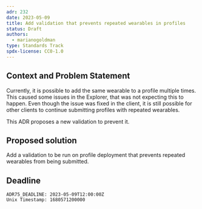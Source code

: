 ```yaml
---
adr: 232
date: 2023-05-09
title: Add validation that prevents repeated wearables in profiles
status: Draft
authors:
  - marianogoldman
type: Standards Track
spdx-license: CC0-1.0
---
```


## Context and Problem Statement

Currently, it is possible to add the same wearable to a profile multiple times.
This caused some issues in the Explorer, that was not expecting this to 
happen. Even though the issue was fixed in the client, it is still possible 
for other clients to continue submitting profiles with repeated wearables.

This ADR proposes a new validation to prevent it.

## Proposed solution

Add a validation to be run on profile deployment that prevents repeated
wearables from being submitted.

## Deadline

    ADR75_DEADLINE: 2023-05-09T12:00:00Z
    Unix Timestamp: 1680571200000

